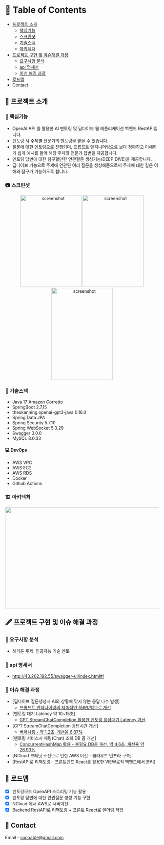 <!-- Table of Contents -->
# :notebook_with_decorative_cover: Table of Contents
- [프로젝트 소개](#star2-프로젝트-소개)
  * [핵심기능](#dart-핵심기능)
  * [스크린샷](#camera-스크린샷)
  * [기술스택](#space_invader-기술스택)
  * [아키텍처](#building_construction-아키텍처)
- [프로젝트 구현 및 이슈해결 과정](#fountain_pen-프로젝트-구현-및-이슈-해결-과정)
  * [요구사항 분석](#2nd_place_medal-요구사항-분석)
  * [api 명세서](#bookmark_tabs-api-명세서)
  * [이슈 해결 과정](#checkered_flag-이슈-해결-과정)
- [로드맵](#compass-로드맵)
- [Contact](#handshake-contact)

<!-- 프로젝트 소개 -->
## :star2: 프로젝트 소개

<!-- 핵심기능 -->
### :dart: 핵심기능

- OpenAI API 를 활용한 AI 멘토링 및 딥다이브 웹 애플리케이션 백엔드 RestAPI입니다.
- 멘토링 시 주제별 전문가의 멘토링을 받을 수 있습니다.
- 질문에 대한 멘토링으로 진행되며, 프롬프트 엔지니어링으로 보다 정확하고 이해하기 쉽게 예시를 들어 해당 주제의 전문가 답변을 제공합니다.
- 멘토링 답변에 대한 탐구할만한 연관질문 생성기능(DEEP DIVE)을 제공합니다.
- 딥다이브 기능으로 주제에 연관된 여러 질문을 생성해줌으로써 주제에 대한 깊은 이해와 탐구가 가능하도록 합니다.

<!-- 스크린샷 -->
### :camera: 스크린샷
<div align="center"> 
  <img src="https://github.com/soonhankwon/dev-space-x-backend/assets/113872320/0a7a7f3b-b7d0-4e62-a6e0-bef64cf2149e" width="200" height="300" alt="screenshot"/>
  <img src="https://github.com/soonhankwon/dev-space-x-backend/assets/113872320/114c4e79-fef2-4b56-82a2-23bcfa90c9dd" width="200" height="300" alt="screenshot"/>
  <img src="https://github.com/soonhankwon/dev-space-x-backend/assets/113872320/d8e3e9b6-5181-4843-a1b7-a26bfdd9d2b4" width="200" height="300" alt="screenshot"/>
</div>

<!-- 기술스택 -->
### :space_invader: 기술스택

- Java 17 Amazon Corretto
- SpringBoot 2.7.15
- theokanning.openai-gpt3-java 0.16.0
- Spring Data JPA
- Spring Security 5.7.10
- Spring WebSocket 5.3.29
- Swagger 3.0.0
- MySQL 8.0.33

#### :computer: DevOps
 
- AWS VPC
- AWS EC2
- AWS RDS
- Docker
- Github Actions

<!-- 아키텍처 -->
### :building_construction: 아키텍처
<div align="center"> 
<img src="https://github.com/soonhankwon/tech-interview-defense/assets/113872320/ab99c965-e925-4de5-bfcc-a8b5480bfe0d" width="540" height="330">
</div>

<!-- 프로젝트 구현 및 이슈 해결 과정 -->
## :fountain_pen: 프로젝트 구현 및 이슈 해결 과정

<!-- 요구사항 분석 -->
### :2nd_place_medal: 요구사항 분석
- 해커톤 주제: 인공지능 기술 멘토

<!-- API 명세서 -->
### :bookmark_tabs: api 명세서
- http://43.202.192.55/swagger-ui/index.html#/

<!-- 이슈 해결 과정 -->
### :checkered_flag: 이슈 해결 과정
- [딥다이브 질문생성시 AI의 상황에 맞지 않는 응답 다수 발생]
  * [프롬프트 엔지니어링의 지속적인 학습방법으로 개선](https://www.notion.so/AI-98e141417a1745a780ca57626429b144?pvs=4)
- [멘토링 대기 Latency 약 10~15초]
  * [GPT StreamChatCompletion 활용한 멘토링 응답대기 Latency 개선](https://www.notion.so/GPT-Stream-Completion-4dd198e0fe0745eab3ca1dad284c4e67?pvs=4)
- [GPT StreamChatCompletion 응답시간 개선]
  * [버퍼사용 - 약 1.2초, 개선율 6.87%](https://www.notion.so/GPT-StreamChatCompletion-5d83e24ec90b4e7282b0c310ea38690c?pvs=4)
- [멘토링 서비스시 채팅(Chat) 조회 DB 콜 개선]
  * [ConcurrentHashMap 활용 - 불필요 DB콜 개선, 약 4.6초, 개선율 약 26.93%](https://www.notion.so/Chat-DB-ConcurrentHashMap-648ad21769d94d7ba61e9036f016de19?pvs=4)
- [NCloud 크레딧 소진으로 인한 AWS 이전 - 클라우드 인프라 구축]
- [RestAPI로 리팩토링 - 프론트엔드 React를 활용한 VIEW로직 백엔드에서 분리] 

<!-- 로드맵 -->
## :compass: 로드맵

* [x] 멘토링모드 OpenAPI 스트리밍 기능 활용
* [x] 멘토링 답변에 대한 연관질문 생성 기능 구현
* [x] NCloud 에서 AWS로 서버이전
* [x] Backend RestAPI로 리팩토링 + 프론트 React로 렌더링 작업

<!-- Contact -->
## :handshake: Contact

Email - soonable@gmail.com
